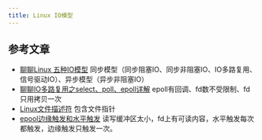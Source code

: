 ```yaml
---
title: Linux IO模型
---
```


## 参考文章
- [聊聊Linux 五种IO模型](http://www.jianshu.com/p/486b0965c296)
同步模型（同步阻塞IO、同步非阻塞IO、IO多路复用、信号驱动IO）、异步模型（异步非阻塞IO）
- [聊聊IO多路复用之select、poll、epoll详解](http://www.jianshu.com/p/dfd940e7fca2)
epoll有回调、fd数不受限制、fd只用拷贝一次
- [Linux文件描述符](http://blog.csdn.net/cywosp/article/details/38965239)
包含文件指针
- [epool边缘触发和水平触发](http://www.cnblogs.com/yuuyuu/p/5103744.html)
读写缓冲区太小，fd上有可读内容，水平触发每次都触发，边缘触发只触发一次。




